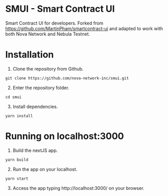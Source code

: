 # SMUI - Smart Contract UI
Smart Contract UI for developers. Forked from https://github.com/MartinPham/smartcontract-ui and adapted to work with both Nova Network and Nebula Testnet.

# Installation
1) Clone the repository from Github.
```console
git clone https://github.com/nova-network-inc/smui.git
```
2) Enter the repository folder.
```console
cd smui
```
3) Install dependencies.
```console
yarn install
```

# Running on localhost:3000

1) Build the nextJS app.
```console
yarn build
```
2) Run the app on your localhost.
```console
yarn start
```
3) Access the app typing http://localhost:3000/ on your browser.
